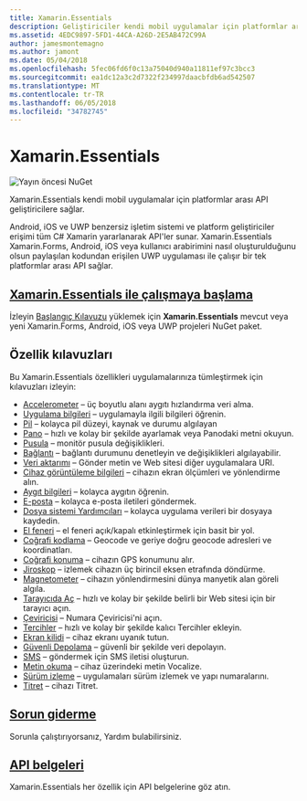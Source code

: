 ```yaml
---
title: Xamarin.Essentials
description: Geliştiriciler kendi mobil uygulamalar için platformlar arası API'ler sağlar Xamarin.Essentials açıklayan çeşitli kılavuzları bu belge bağlantılar.
ms.assetid: 4EDC9897-5FD1-44CA-A26D-2E5AB472C99A
author: jamesmontemagno
ms.author: jamont
ms.date: 05/04/2018
ms.openlocfilehash: 5fec06fd6f0c13a75040d940a11811ef97c3bcc3
ms.sourcegitcommit: ea1dc12a3c2d7322f234997daacbfdb6ad542507
ms.translationtype: MT
ms.contentlocale: tr-TR
ms.lasthandoff: 06/05/2018
ms.locfileid: "34782745"
---
```

# <a name="xamarinessentials"></a>Xamarin.Essentials

![Yayın öncesi NuGet](~/media/shared/pre-release.png)

Xamarin.Essentials kendi mobil uygulamalar için platformlar arası API geliştiricilere sağlar.

Android, iOS ve UWP benzersiz işletim sistemi ve platform geliştiriciler erişimi tüm C# Xamarin yararlanarak API'ler sunar. Xamarin.Essentials Xamarin.Forms, Android, iOS veya kullanıcı arabirimini nasıl oluşturulduğunu olsun paylaşılan kodundan erişilen UWP uygulaması ile çalışır bir tek platformlar arası API sağlar.

## <a name="get-started-with-xamarinessentialsget-startedmdcontextxamarinxamarin-forms"></a>[Xamarin.Essentials ile çalışmaya başlama](get-started.md?context=xamarin/xamarin-forms)

İzleyin [Başlangıç Kılavuzu](get-started.md) yüklemek için **Xamarin.Essentials** mevcut veya yeni Xamarin.Forms, Android, iOS veya UWP projeleri NuGet paket.

## <a name="feature-guides"></a>Özellik kılavuzları

Bu Xamarin.Essentials özellikleri uygulamalarınıza tümleştirmek için kılavuzları izleyin:

* [Accelerometer](accelerometer.md?context=xamarin/xamarin-forms) – üç boyutlu alanı aygıtı hızlandırma veri alma.
* [Uygulama bilgileri](app-information.md?context=xamarin/xamarin-forms) – uygulamayla ilgili bilgileri öğrenin.
* [Pil](battery.md?context=xamarin/xamarin-forms) – kolayca pil düzeyi, kaynak ve durumu algılayan
* [Pano](clipboard.md?context=xamarin/xamarin-forms) – hızlı ve kolay bir şekilde ayarlamak veya Panodaki metni okuyun.
* [Pusula](compass.md?context=xamarin/xamarin-forms) – monitör pusula değişiklikleri.
* [Bağlantı](connectivity.md?context=xamarin/xamarin-forms) – bağlantı durumunu denetleyin ve değişiklikleri algılayabilir.
* [Veri aktarımı](data-transfer.md?context=xamarin/xamarin-forms) – Gönder metin ve Web sitesi diğer uygulamalara URI.
* [Cihaz görüntüleme bilgileri](device-display.md?context=xamarin/xamarin-forms) – cihazın ekran ölçümleri ve yönlendirme alın.
* [Aygıt bilgileri](device-information.md?context=xamarin/xamarin-forms) – kolayca aygıtın öğrenin.
* [E-posta](email.md?context=xamarin/xamarin-forms) – kolayca e-posta iletileri göndermek.
* [Dosya sistemi Yardımcıları](file-system-helpers.md?context=xamarin/xamarin-forms) – kolayca uygulama verileri bir dosyaya kaydedin.
* [El feneri](flashlight.md?context=xamarin/xamarin-forms) – el feneri açık/kapalı etkinleştirmek için basit bir yol.
* [Coğrafi kodlama](geocoding.md?context=xamarin/xamarin-forms) – Geocode ve geriye doğru geocode adresleri ve koordinatları.
* [Coğrafi konuma](geolocation.md?context=xamarin/xamarin-forms) – cihazın GPS konumunu alır.
* [Jiroskop](gyroscope.md?context=xamarin/xamarin-forms) – izlemek cihazın üç birincil eksen etrafında döndürme.
* [Magnetometer](magnetometer.md?context=xamarin/xamarin-forms) – cihazın yönlendirmesini dünya manyetik alan göreli algıla.
* [Tarayıcıda Aç](open-browser.md?context=xamarin/xamarin-forms) – hızlı ve kolay bir şekilde belirli bir Web sitesi için bir tarayıcı açın.
* [Çeviricisi](phone-dialer.md?context=xamarin/xamarin-forms) – Numara Çeviricisi'ni açın.
* [Tercihler](preferences.md?context=xamarin/xamarin-forms) – hızlı ve kolay bir şekilde kalıcı Tercihler ekleyin.
* [Ekran kilidi](screen-lock.md?context=xamarin/xamarin-forms) – cihaz ekranı uyanık tutun.
* [Güvenli Depolama](secure-storage.md?context=xamarin/xamarin-forms) – güvenli bir şekilde veri depolayın.
* [SMS](sms.md?context=xamarin/xamarin-forms) – göndermek için SMS iletisi oluşturun.
* [Metin okuma](text-to-speech.md?context=xamarin/xamarin-forms) – cihaz üzerindeki metin Vocalize.
* [Sürüm izleme](version-tracking.md?context=xamarin/xamarin-forms) – uygulamaları sürüm izlemek ve yapı numaralarını.
* [Titret](vibrate.md?context=xamarin/xamarin-forms) – cihazı Titret.

## <a name="troubleshootingtroubleshootingmdcontextxamarinxamarin-forms"></a>[Sorun giderme](troubleshooting.md?context=xamarin/xamarin-forms)

Sorunla çalıştırıyorsanız, Yardım bulabilirsiniz.

## <a name="api-documentationxrefxamarinessentials"></a>[API belgeleri](xref:Xamarin.Essentials)

Xamarin.Essentials her özellik için API belgelerine göz atın.
